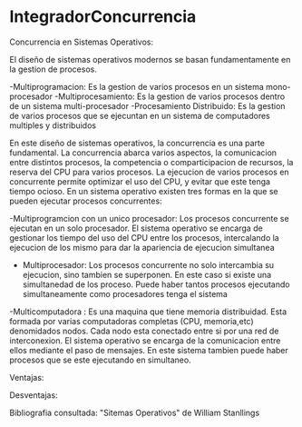 # IntegradorConcurrencia


Concurrencia en Sistemas Operativos:

El diseño de sistemas operativos modernos se basan fundamentamente en la gestion de procesos.

-Multiprogramacion: Es la gestion de varios procesos en un sistema mono-procesador
-Multiprocesamiento: Es la gestion de varios procesos dentro de un sistema multi-procesador
-Procesamiento Distribuido: Es la gestion de varios procesos que se ejecuntan en un sistema de computadores multiples y distribuidos

En este diseño de sistemas operativos, la concurrencia es una parte fundamental. La concurrencia abarca varios aspectos, la comunicacion
entre distintos procesos, la competencia o comparticipacion de recursos, la reserva del CPU para varios procesos.
La ejecucion de varios procesos en concurrente permite optimizar el uso del CPU, y evitar que este tenga tiempo ocioso.
En un sistema operativo existen tres formas en la que se pueden ejecutar procesos concurrentes:

-Multiprogramcion con un unico procesador: 
    Los procesos concurrente se ejecutan en un solo procesador. El sistema operativo se encarga de gestionar los tiempo del uso del CPU
    entre los procesos, intercalando la ejecucion de los mismo para dar la apariencia de ejecucion simultanea

- Multiprocesador: Los procesos concurrente no solo intercambia su ejecucion, sino tambien se superponen. En este caso si existe una simultanedad de los proceso. Puede haber tantos procesos ejecutando simultaneamente como procesadores tenga el sistema

-Multicomputadora : Es una maquina que tiene memoria distribuidad. Esta formada por varias computadoras completas (CPU, memoria,etc) denomidados nodos. Cada nodo esta conectado entre si por una red de interconexion. El sistema operativo se encarga de la comunicacion entre ellos mediante el paso de mensajes. En este sistema tambien puede haber procesos que se este ejecutando en simultaneo.


Ventajas:


Desventajas:




Bibliografia consultada: "Sitemas Operativos" de William Stanllings

